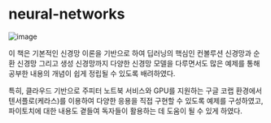 # neural-networks

![image](https://github.com/changsuk-oh/neural-networks/assets/154901692/b7fec30d-1bec-4169-83a7-7c9b89241fc6)

이 책은 기본적인 신경망 이론을 기반으로 하여 딥러닝의 핵심인 컨볼루션 신경망과 
순환 신경망 그리고 생성 신경망까지 다양한 신경망 모델을 다루면서도 많은 예제를
통해 공부한 내용의 개념이 쉽게 정립될 수 있도록 배려하였다. 

특히, 클라우드 기반으로 주피터 노트북 서비스와 GPU를 지원하는 구글 코랩 환경에서 
텐서플로(케라스)를 이용하여 다양한 응용을 직접 구현할 수 있도록 예제를 구성하였고, 
파이토치에 대한 내용도 곁들여 독자들이 활용하는 데 도움이 될 수 있게 하였다. 
